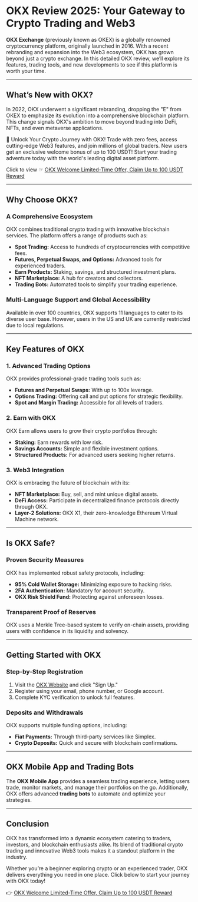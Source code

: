 # OKX Review 2025: Your Gateway to Crypto Trading and Web3

**OKX Exchange** (previously known as OKEX) is a globally renowned cryptocurrency platform, originally launched in 2016. With a recent rebranding and expansion into the Web3 ecosystem, OKX has grown beyond just a crypto exchange. In this detailed OKX review, we’ll explore its features, trading tools, and new developments to see if this platform is worth your time.

---

## What’s New with OKX?

In 2022, OKX underwent a significant rebranding, dropping the "E" from OKEX to emphasize its evolution into a comprehensive blockchain platform. This change signals OKX's ambition to move beyond trading into DeFi, NFTs, and even metaverse applications.

🚀 Unlock Your Crypto Journey with OKX! Trade with zero fees, access cutting-edge Web3 features, and join millions of global traders. New users get an exclusive welcome bonus of up to 100 USDT! Start your trading adventure today with the world's leading digital asset platform.

Click to view ☞ [OKX Welcome Limited-Time Offer, Claim Up to 100 USDT Reward](https://bit.ly/OKXe)

---

## Why Choose OKX?

### A Comprehensive Ecosystem

OKX combines traditional crypto trading with innovative blockchain services. The platform offers a range of products such as:

- **Spot Trading:** Access to hundreds of cryptocurrencies with competitive fees.
- **Futures, Perpetual Swaps, and Options:** Advanced tools for experienced traders.
- **Earn Products:** Staking, savings, and structured investment plans.
- **NFT Marketplace:** A hub for creators and collectors.
- **Trading Bots:** Automated tools to simplify your trading experience.

### Multi-Language Support and Global Accessibility

Available in over 100 countries, OKX supports 11 languages to cater to its diverse user base. However, users in the US and UK are currently restricted due to local regulations.

---

## Key Features of OKX

### 1. Advanced Trading Options
OKX provides professional-grade trading tools such as:

- **Futures and Perpetual Swaps:** With up to 100x leverage.
- **Options Trading:** Offering call and put options for strategic flexibility.
- **Spot and Margin Trading:** Accessible for all levels of traders.

### 2. Earn with OKX
OKX Earn allows users to grow their crypto portfolios through:

- **Staking:** Earn rewards with low risk.
- **Savings Accounts:** Simple and flexible investment options.
- **Structured Products:** For advanced users seeking higher returns.

### 3. Web3 Integration
OKX is embracing the future of blockchain with its:

- **NFT Marketplace:** Buy, sell, and mint unique digital assets.
- **DeFi Access:** Participate in decentralized finance protocols directly through OKX.
- **Layer-2 Solutions:** OKX X1, their zero-knowledge Ethereum Virtual Machine network.

---

## Is OKX Safe?

### Proven Security Measures
OKX has implemented robust safety protocols, including:

- **95% Cold Wallet Storage:** Minimizing exposure to hacking risks.
- **2FA Authentication:** Mandatory for account security.
- **OKX Risk Shield Fund:** Protecting against unforeseen losses.

### Transparent Proof of Reserves
OKX uses a Merkle Tree-based system to verify on-chain assets, providing users with confidence in its liquidity and solvency.

---

## Getting Started with OKX

### Step-by-Step Registration
1. Visit the [OKX Website](https://bit.ly/OKXe) and click "Sign Up."
2. Register using your email, phone number, or Google account.
3. Complete KYC verification to unlock full features.

### Deposits and Withdrawals
OKX supports multiple funding options, including:

- **Fiat Payments:** Through third-party services like Simplex.
- **Crypto Deposits:** Quick and secure with blockchain confirmations.

---

## OKX Mobile App and Trading Bots

The **OKX Mobile App** provides a seamless trading experience, letting users trade, monitor markets, and manage their portfolios on the go. Additionally, OKX offers advanced **trading bots** to automate and optimize your strategies.

---

## Conclusion

OKX has transformed into a dynamic ecosystem catering to traders, investors, and blockchain enthusiasts alike. Its blend of traditional crypto trading and innovative Web3 tools makes it a standout platform in the industry.

Whether you’re a beginner exploring crypto or an experienced trader, OKX delivers everything you need in one place. Click below to start your journey with OKX today!

👉 [OKX Welcome Limited-Time Offer, Claim Up to 100 USDT Reward](https://bit.ly/OKXe)
